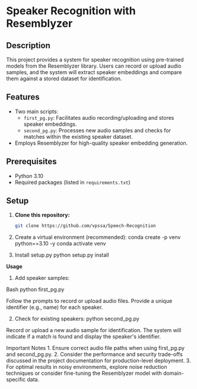 # Speaker Recognition with Resemblyzer

## Description

This project provides a system for speaker recognition using pre-trained models from the Resemblyzer library. Users can record or upload audio samples, and the system will extract speaker embeddings and compare them against a stored dataset for identification.

## Features

* Two main scripts: 
    * `first_pg.py`: Facilitates audio recording/uploading and stores speaker embeddings.
    * `second_pg.py`: Processes new audio samples and checks for matches within the existing speaker dataset.
* Employs Resemblyzer for high-quality speaker embedding generation.

## Prerequisites

* Python 3.10 
* Required packages (listed in `requirements.txt`)

## Setup

1. **Clone this repository:**
   ```bash
   git clone https://github.com/vpssa/Speech-Recognition

2. Create a virtual environment (recommended):
   conda create -p venv python==3.10 -y
   conda activate venv
   
3. Install setup.py
   python setup.py install

**Usage**
1. Add speaker samples:

Bash
   python first_pg.py

Follow the prompts to record or upload audio files.
Provide a unique identifier (e.g., name) for each speaker.


2. Check for existing speakers:
   python second_pg.py

Record or upload a new audio sample for identification.
The system will indicate if a match is found and display the speaker's identifier.

   
Important Notes
    1. Ensure correct audio file paths when using first_pg.py and second_pg.py.
    2. Consider the performance and security trade-offs discussed in the project documentation for production-level deployment.
    3. For optimal results in noisy environments, explore noise reduction techniques or consider fine-tuning the Resemblyzer model with domain-specific data.
